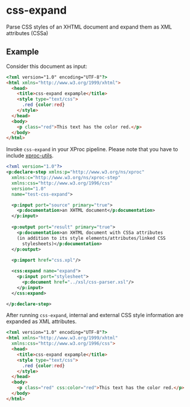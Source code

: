 # css-expand
Parse CSS styles of an XHTML document and expand them as XML attributes (CSSa)

## Example

Consider this document as input:

```html
<?xml version="1.0" encoding="UTF-8"?>
<html xmlns="http://www.w3.org/1999/xhtml">
  <head>
    <title>css-expand expample</title>
    <style type="text/css">
      .red {color:red}
    </style>
  </head>
  <body>
    <p class="red">This text has the color red.</p>
  </body>
</html>

```

Invoke `css-expand` in your XProc pipeline. Please note 
that you have to include [xproc-utils](https://github.com/transpect/xproc-util).

```xml
<?xml version="1.0"?>
<p:declare-step xmlns:p="http://www.w3.org/ns/xproc" 
  xmlns:c="http://www.w3.org/ns/xproc-step" 
  xmlns:css="http://www.w3.org/1996/css" 
  version="1.0"
  name="test-css-expand">

  <p:input port="source" primary="true">
    <p:documentation>an XHTML document</p:documentation>
  </p:input>
  
  <p:output port="result" primary="true">
    <p:documentation>an XHTML document with CSSa attributes
    (in addition to its style elements/attributes/linked CSS
      stylesheets)</p:documentation>
  </p:output>
  
  <p:import href="css.xpl"/>

  <css:expand name="expand">
    <p:input port="stylesheet">
      <p:document href="../xsl/css-parser.xsl"/>
    </p:input>
  </css:expand>

</p:declare-step>
```


After running `css-expand`, internal and external CSS style information are expanded as XML attributes.
```html
<?xml version="1.0" encoding="UTF-8"?>
<html xmlns="http://www.w3.org/1999/xhtml" 
  xmlns:css="http://www.w3.org/1996/css">
  <head>
    <title>css-expand expample</title>
    <style type="text/css">
      .red {color:red}
    </style>
  </head>
  <body>
    <p class="red" css:color="red">This text has the color red.</p>
  </body>
</html>
```

